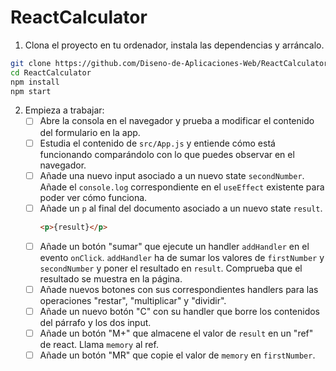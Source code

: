 # ReactCalculator

1. Clona el proyecto en tu ordenador, instala las dependencias y arráncalo.
```bash
git clone https://github.com/Diseno-de-Aplicaciones-Web/ReactCalculator.git
cd ReactCalculator
npm install
npm start
```
2. Empieza a trabajar:
   - [ ] Abre la consola en el navegador y prueba a modificar el contenido del formulario en la app.
   - [ ] Estudia el contenido de `src/App.js` y entiende cómo está funcionando comparándolo con lo que puedes observar en el navegador.
   - [ ] Añade una nuevo input asociado a un nuevo state `secondNumber`. Añade el `console.log` correspondiente en el `useEffect` existente para poder ver cómo funciona.
   - [ ] Añade un `p` al final del documento asociado a un nuevo state `result`.
        ```html
        <p>{result}</p>
        ```
    - [ ] Añade un botón "sumar" que ejecute un handler `addHandler` en el evento `onClick`. `addHandler` ha de sumar los valores de `firstNumber` y `secondNumber` y poner el resultado en `result`. Comprueba que el resultado se muestra en la página.
    - [ ] Añade nuevos botones con sus correspondientes handlers para las operaciones "restar", "multiplicar" y "dividir".
    - [ ] Añade un nuevo botón "C" con su handler que borre los contenidos del párrafo y los dos input.
    - [ ] Añade un botón "M+" que almacene el valor de `result` en un "ref" de react. Llama `memory` al ref.
    - [ ] Añade un botón "MR" que copie el valor de `memory` en `firstNumber`.